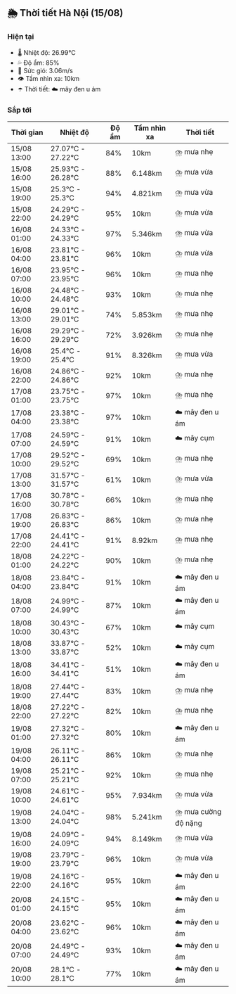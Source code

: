 ## 🌦️ Thời tiết Hà Nội (15/08)

### Hiện tại

- 🌡️ Nhiệt độ: 26.99℃
- 💦 Độ ẩm: 85%
- 💨 Sức gió: 3.06m/s
- 👁️ Tầm nhìn xa: 10km
- ☂️ Thời tiết: ☁️ mây đen u ám

### Sắp tới

| Thời gian | Nhiệt độ | Độ ẩm | Tầm nhìn xa | Thời tiết |
| --- | --- | --- | --- | --- |
| 15/08 13:00 | 27.07℃ - 27.22℃ | 84% | 10km | ⛈️ mưa nhẹ |
| 15/08 16:00 | 25.93℃ - 26.28℃ | 88% | 6.148km | ⛈️ mưa vừa |
| 15/08 19:00 | 25.3℃ - 25.3℃ | 94% | 4.821km | ⛈️ mưa vừa |
| 15/08 22:00 | 24.29℃ - 24.29℃ | 95% | 10km | ⛈️ mưa vừa |
| 16/08 01:00 | 24.33℃ - 24.33℃ | 97% | 5.346km | ⛈️ mưa vừa |
| 16/08 04:00 | 23.81℃ - 23.81℃ | 96% | 10km | ⛈️ mưa vừa |
| 16/08 07:00 | 23.95℃ - 23.95℃ | 96% | 10km | ⛈️ mưa nhẹ |
| 16/08 10:00 | 24.48℃ - 24.48℃ | 93% | 10km | ⛈️ mưa nhẹ |
| 16/08 13:00 | 29.01℃ - 29.01℃ | 74% | 5.853km | ⛈️ mưa nhẹ |
| 16/08 16:00 | 29.29℃ - 29.29℃ | 72% | 3.926km | ⛈️ mưa nhẹ |
| 16/08 19:00 | 25.4℃ - 25.4℃ | 91% | 8.326km | ⛈️ mưa vừa |
| 16/08 22:00 | 24.86℃ - 24.86℃ | 92% | 10km | ⛈️ mưa nhẹ |
| 17/08 01:00 | 23.75℃ - 23.75℃ | 97% | 10km | ⛈️ mưa nhẹ |
| 17/08 04:00 | 23.38℃ - 23.38℃ | 97% | 10km | ☁️ mây đen u ám |
| 17/08 07:00 | 24.59℃ - 24.59℃ | 91% | 10km | ☁️ mây cụm |
| 17/08 10:00 | 29.52℃ - 29.52℃ | 69% | 10km | ⛈️ mưa nhẹ |
| 17/08 13:00 | 31.57℃ - 31.57℃ | 61% | 10km | ⛈️ mưa vừa |
| 17/08 16:00 | 30.78℃ - 30.78℃ | 66% | 10km | ⛈️ mưa nhẹ |
| 17/08 19:00 | 26.83℃ - 26.83℃ | 86% | 10km | ⛈️ mưa nhẹ |
| 17/08 22:00 | 24.41℃ - 24.41℃ | 91% | 8.92km | ⛈️ mưa nhẹ |
| 18/08 01:00 | 24.22℃ - 24.22℃ | 90% | 10km | ⛈️ mưa nhẹ |
| 18/08 04:00 | 23.84℃ - 23.84℃ | 91% | 10km | ☁️ mây đen u ám |
| 18/08 07:00 | 24.99℃ - 24.99℃ | 87% | 10km | ☁️ mây đen u ám |
| 18/08 10:00 | 30.43℃ - 30.43℃ | 67% | 10km | ☁️ mây cụm |
| 18/08 13:00 | 33.87℃ - 33.87℃ | 52% | 10km | ☁️ mây cụm |
| 18/08 16:00 | 34.41℃ - 34.41℃ | 51% | 10km | ☁️ mây đen u ám |
| 18/08 19:00 | 27.44℃ - 27.44℃ | 83% | 10km | ⛈️ mưa nhẹ |
| 18/08 22:00 | 27.22℃ - 27.22℃ | 82% | 10km | ⛈️ mưa nhẹ |
| 19/08 01:00 | 27.32℃ - 27.32℃ | 80% | 10km | ☁️ mây đen u ám |
| 19/08 04:00 | 26.11℃ - 26.11℃ | 86% | 10km | ⛈️ mưa nhẹ |
| 19/08 07:00 | 25.21℃ - 25.21℃ | 92% | 10km | ⛈️ mưa nhẹ |
| 19/08 10:00 | 24.61℃ - 24.61℃ | 95% | 7.934km | ⛈️ mưa vừa |
| 19/08 13:00 | 24.04℃ - 24.04℃ | 98% | 5.241km | ⛈️ mưa cường độ nặng |
| 19/08 16:00 | 24.09℃ - 24.09℃ | 94% | 8.149km | ⛈️ mưa vừa |
| 19/08 19:00 | 23.79℃ - 23.79℃ | 96% | 10km | ⛈️ mưa vừa |
| 19/08 22:00 | 24.16℃ - 24.16℃ | 95% | 10km | ☁️ mây đen u ám |
| 20/08 01:00 | 24.15℃ - 24.15℃ | 95% | 10km | ☁️ mây đen u ám |
| 20/08 04:00 | 23.62℃ - 23.62℃ | 96% | 10km | ☁️ mây đen u ám |
| 20/08 07:00 | 24.49℃ - 24.49℃ | 93% | 10km | ☁️ mây đen u ám |
| 20/08 10:00 | 28.1℃ - 28.1℃ | 77% | 10km | ☁️ mây đen u ám |
